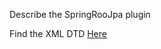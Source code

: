 Describe the SpringRooJpa plugin

Find the XML DTD [Here](https://github.com/gzussa/javacodegen/blob/master/plugins/springroojpa/src/main/resources/xml/entity.dtd)

